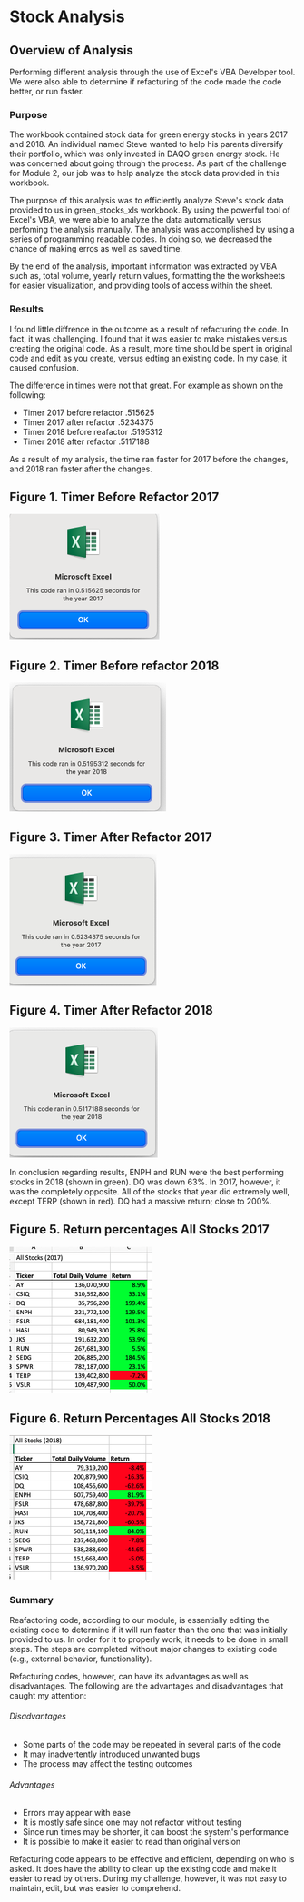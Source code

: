 # Stock Analysis


## Overview of Analysis

Performing different analysis through the use of Excel's VBA Developer tool. We were also able to determine if refacturing of the code made the code better, or run faster.

### Purpose

The workbook contained stock data for green energy stocks in years 2017 and 2018. An individual named Steve wanted to help his parents diversify their portfolio, which was only invested in DAQO green energy stock. He was concerned about going through the process. As part of the challenge for Module 2, our job was to help analyze the stock data provided in this workbook.

The purpose of this analysis was to efficiently analyze Steve's stock data provided to us in green_stocks_xls workbook. By using the powerful tool of Excel's VBA, we were able to analyze the data automatically versus perfoming the analysis manually. The analysis was accomplished by using a series of programming readable codes. In doing so, we decreased the chance of making erros as well as saved time.

By the end of the analysis, important information was extracted by VBA such as, total volume, yearly return values, formatting the the worksheets for easier visualization, and providing tools of access within the sheet.



### Results

I found little diffrence in the outcome as a result of refacturing the code. In fact, it was challenging. I found that it was easier to make mistakes versus creating the original code. As a result, more time should be spent in original code and edit as you create, versus edting an existing code. In my case, it caused confusion. 

The difference in times were not that great. For example as shown on the following:

- Timer 2017 before refactor .515625
- Timer 2017 after refactor .5234375
- Timer 2018 before reafactor .5195312
- Timer 2018 after refactor .5117188

As a result of my analysis, the time ran faster for 2017 before the changes, and 2018 ran faster after the changes. 

## Figure 1. Timer Before Refactor 2017
![2017_Timer_Before_Refactor.PNG](Resources/2017_Timer_Before_Refactor.png)


## Figure 2. Timer Before refactor 2018
![2018_Timer_Before_Refactor.PNG](Resources/2018_Timer_Before_Refactor.png)


## Figure 3. Timer After Refactor 2017
![VBA_Challenge_2017.PNG](Resources/VBA_Challenge_2017.png)


## Figure 4. Timer After Refactor 2018
![VBA_Challenge_2018.PNG](Resources/VBA_Challenge_2018.png)



In conclusion regarding results, ENPH and RUN were the best performing stocks in 2018 (shown in green). DQ was down 63%. In 2017, however, it was the completely opposite. All of the stocks that year did extremely well, except TERP (shown in red). DQ had a massive return; close to 200%. 


## Figure 5. Return percentages  All Stocks 2017

![All_Stocks_2017.PNG](Resources/All_Stocks_2017.png)



## Figure 6. Return Percentages All Stocks 2018

![All_Stocks_2018.PNG](Resources/All_Stocks_2018.png)





### Summary

Reafactoring code, according to our module, is essentially editing the existing code to determine if it will run faster than the one that was initially provided to us. In order for it to properly work, it needs to be done in small steps. The steps are completed without major changes to existing code (e.g., external behavior, functionality).

Refacturing codes, however, can have its advantages as well as disadvantages. The following are the advantages and disadvantages that caught my attention:


###### Disadvantages

- Some parts of the code may be repeated in several parts of the code
- It may inadvertently introduced unwanted bugs
- The process may affect the testing outcomes

###### Advantages

- Errors may appear with ease
- It is mostly safe since one may not refactor without testing
- Since run times may be shorter, it can boost the system's performance
- It is possible to make it easier to read than original version


Refacturing code appears to be effective and efficient, depending on who is asked. It does have the ability to clean up the existing code and make it easier to read by others. During my challenge, however, it was not easy to maintain, edit, but was easier to comprehend.
